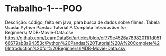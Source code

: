 # Trabalho-1---POO

Descrição: código, feito em java, para busca de dados sobre filmes.
Tabela Usada: Python Pandas Tutorial A Complete Introduction for Beginners/IMDB-Movie-Data.csv https://github.com/LearnDataSci/articles/blob/cf779e4526a78982011f1d05166679ab8a94353c/Python%20Pandas%20Tutorial%20A%20Complete%20Introduction%20for%20Beginners/IMDB-Movie-Data.csv